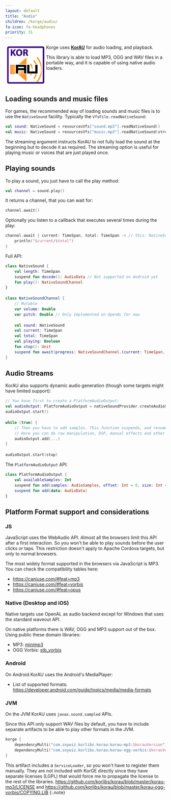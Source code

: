 ```yaml
---
layout: default
title: "Audio"
children: /korge/audio/
fa-icon: fa-headphones
priority: 31
---
```


<img src="/i/logos/korau.png" style="float:left;" />

Korge uses **[KorAU](https://github.com/soywiz/korau)** for audio loading,
and playback.

This library is able to load MP3, OGG and WAV files in a portable way,
and it is capable of using native audio loaders.

<div style="clear: both;"></div>

## Loading sounds and music files

For games, the recommended way of loading sounds and music files is to use the `NativeSound` facility. Typically the `VfsFile.readNativeSound`:

```kotlin
val sound: NativeSound = resourcesVfs["sound.mp3"].readNativeSound()
val music: NativeSound = resourcesVfs["music.mp3"].readNativeSound(streaming = true)
```

The streaming argument instructs KorAU to not fully load the sound at the beginning but to decode it as required.
The streaming option is useful for playing music or voices that are just played once.  

## Playing sounds

To play a sound, you just have to call the play method:

```kotlin
val channel = sound.play()
```

It returns a channel, that you can wait for:

```kotlin
channel.await()
```

Optionally you listen to a callback that executes several times during the play:

```kotlin
channel.await { current: TimeSpan, total: TimeSpan -> // this: NativeSoundChannel
    println("$current/$total")
}
```

Full API:

```kotlin
class NativeSound {
	val length: TimeSpan
	suspend fun decode(): AudioData // Not supported on Android yet
	fun play(): NativeSoundChannel
}

class NativeSoundChannel {
    // Mutable
	var volume: Double
	var pitch: Double // Only implemented on OpenAL for now

    val sound: NativeSound
	val current: TimeSpan
	val total: TimeSpan
	val playing: Boolean
	fun stop(): Unit
    suspend fun await(progress: NativeSoundChannel.(current: TimeSpan, total: TimeSpan) -> Unit = { current, total -> })
}
```

## Audio Streams

KorAU also supports dynamic audio generation (though some targets might have limited support):

```kotlin
// You have first to create a PlatformAudioOutput:
val audioOutput: PlatformAudioOutput = nativeSoundProvider.createAudioStream(freq = 44100)
audioOutput.start()

while (true) {
    // Then you have to add samples. This function suspends, and resumes when it needs more data so it can play the data continuously. 
    // Here you can do raw manipulation, DSP, manual effects and other stuff.
    audioOutput.add(...)
}

audioOutput.start(stop)
```

The `PlatformAudioOutput` API:

```kotlin
class PlatformAudioOutput {
	val availableSamples: Int
	suspend fun add(samples: AudioSamples, offset: Int = 0, size: Int = samples.totalSamples)
	suspend fun add(data: AudioData)
}
```


## Platform Format support and considerations

### JS

JavaScript uses the WebAudio API. Almost all the browsers limit this API after a first interaction.
So you won't be able to play sounds before the user clicks or taps.
This restriction doesn't apply to Apache Cordova targets, but only to normal browsers.

The most widely format supported in the browsers via JavaScript is MP3. You can check the compatibility tables here:

* <https://caniuse.com/#feat=mp3>
* <https://caniuse.com/#feat=vorbis>
* <https://caniuse.com/#feat=opus>

### Native (Desktop and iOS)

Native targets use OpenAL as audio backend except for Windows that uses the standard waveout API.  

On native platforms there is WAV, OGG and MP3 support out of the box. Using public these domain libraries:

* MP3: [minimp3](https://github.com/lieff/minimp3)
* OGG Vorbis: [stb_vorbis](https://github.com/nothings/stb/blob/master/stb_vorbis.c)

### Android

On Android KorAU uses the Android's MediaPlayer:

* List of supported formats: <https://developer.android.com/guide/topics/media/media-formats>

### JVM

On the JVM KorAU uses `javax.sound.sampled` APIs.

Since this API only support WAV files by default, you have to include separate artifacts to be able to play other formats
in the JVM.

```kotlin
korge {
	dependencyMulti("com.soywiz.korlibs.korau:korau-mp3:$korauVersion") // To be able to play mp3
	dependencyMulti("com.soywiz.korlibs.korau:korau-ogg-vorbis:$korauVersion")
}
```

This artifact includes a `ServiceLoader`, so you won't have to register them manually.
They are not included with KorGE directly since they have separate licenses (LGPL) that would force
me to propagate the license to the rest of the libraries.
<https://github.com/korlibs/korau/blob/master/korau-mp3/LICENSE> and
<https://github.com/korlibs/korau/blob/master/korau-ogg-vorbis/COPYING.LIB>
{:.note}
